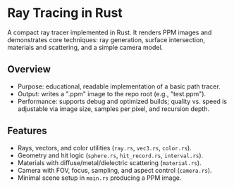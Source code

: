 # Ray Tracing in Rust

A compact ray tracer implemented in Rust. It renders PPM images and demonstrates core techniques: ray generation, surface intersection, materials and scattering, and a simple camera model.

## Overview

- Purpose: educational, readable implementation of a basic path tracer.
- Output: writes a ".ppm" image to the repo root (e.g., "test.ppm").
- Performance: supports debug and optimized builds; quality vs. speed is adjustable via image size, samples per pixel, and recursion depth.

## Features

- Rays, vectors, and color utilities (`ray.rs`, `vec3.rs`, `color.rs`).
- Geometry and hit logic (`sphere.rs`, `hit_record.rs`, `interval.rs`).
- Materials with diffuse/metal/dielectric scattering (`material.rs`).
- Camera with FOV, focus, sampling, and aspect control (`camera.rs`).
- Minimal scene setup in `main.rs` producing a PPM image.
